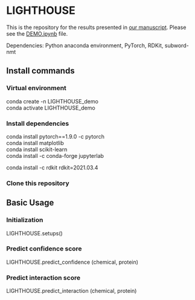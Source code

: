 # LIGHTHOUSE
This is the repository for the results presented in <a href='https://www.biorxiv.org/content/10.1101/2021.09.25.461785v1.full'>our manuscript</a>. Please see the <a href='https://github.com/Shimizu-group/LIGHTHOUSE/blob/main/DEMO.ipynb'>DEMO.ipynb</a> file.

Dependencies:
Python anaconda environment, PyTorch, RDKit, subword-nmt

## Install commands
### Virtual environment
conda create -n LIGHTHOUSE_demo<br>
conda activate LIGHTHOUSE_demo
### Install dependencies
conda install pytorch==1.9.0 -c pytorch<br>
conda install matplotlib<br>
conda install scikit-learn<br>
conda install -c conda-forge jupyterlab

conda install -c rdkit rdkit=2021.03.4
### Clone this repository

## Basic Usage
### Initialization
LIGHTHOUSE.setups()
### Predict confidence score
LIGHTHOUSE.predict_confidence (chemical, protein)
### Predict interaction score
LIGHTHOUSE.predict_interaction (chemical, protein)
